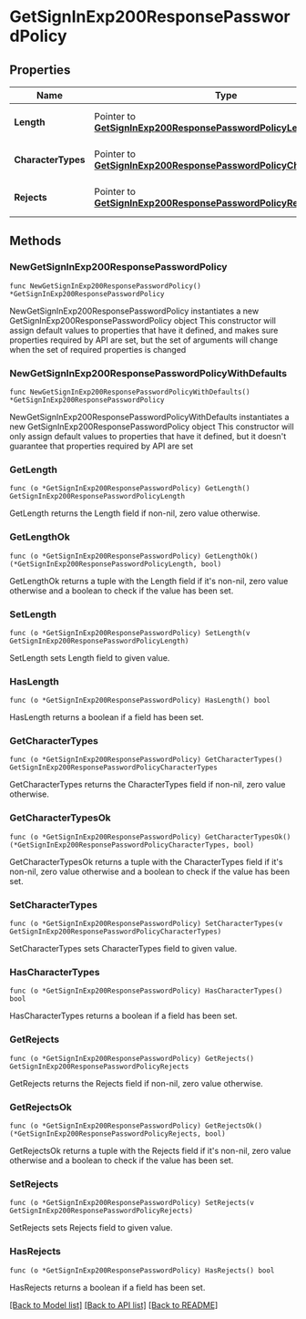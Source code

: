 # GetSignInExp200ResponsePasswordPolicy

## Properties

Name | Type | Description | Notes
------------ | ------------- | ------------- | -------------
**Length** | Pointer to [**GetSignInExp200ResponsePasswordPolicyLength**](GetSignInExp200ResponsePasswordPolicyLength.md) |  | [optional] [default to {}]
**CharacterTypes** | Pointer to [**GetSignInExp200ResponsePasswordPolicyCharacterTypes**](GetSignInExp200ResponsePasswordPolicyCharacterTypes.md) |  | [optional] [default to {}]
**Rejects** | Pointer to [**GetSignInExp200ResponsePasswordPolicyRejects**](GetSignInExp200ResponsePasswordPolicyRejects.md) |  | [optional] [default to {}]

## Methods

### NewGetSignInExp200ResponsePasswordPolicy

`func NewGetSignInExp200ResponsePasswordPolicy() *GetSignInExp200ResponsePasswordPolicy`

NewGetSignInExp200ResponsePasswordPolicy instantiates a new GetSignInExp200ResponsePasswordPolicy object
This constructor will assign default values to properties that have it defined,
and makes sure properties required by API are set, but the set of arguments
will change when the set of required properties is changed

### NewGetSignInExp200ResponsePasswordPolicyWithDefaults

`func NewGetSignInExp200ResponsePasswordPolicyWithDefaults() *GetSignInExp200ResponsePasswordPolicy`

NewGetSignInExp200ResponsePasswordPolicyWithDefaults instantiates a new GetSignInExp200ResponsePasswordPolicy object
This constructor will only assign default values to properties that have it defined,
but it doesn't guarantee that properties required by API are set

### GetLength

`func (o *GetSignInExp200ResponsePasswordPolicy) GetLength() GetSignInExp200ResponsePasswordPolicyLength`

GetLength returns the Length field if non-nil, zero value otherwise.

### GetLengthOk

`func (o *GetSignInExp200ResponsePasswordPolicy) GetLengthOk() (*GetSignInExp200ResponsePasswordPolicyLength, bool)`

GetLengthOk returns a tuple with the Length field if it's non-nil, zero value otherwise
and a boolean to check if the value has been set.

### SetLength

`func (o *GetSignInExp200ResponsePasswordPolicy) SetLength(v GetSignInExp200ResponsePasswordPolicyLength)`

SetLength sets Length field to given value.

### HasLength

`func (o *GetSignInExp200ResponsePasswordPolicy) HasLength() bool`

HasLength returns a boolean if a field has been set.

### GetCharacterTypes

`func (o *GetSignInExp200ResponsePasswordPolicy) GetCharacterTypes() GetSignInExp200ResponsePasswordPolicyCharacterTypes`

GetCharacterTypes returns the CharacterTypes field if non-nil, zero value otherwise.

### GetCharacterTypesOk

`func (o *GetSignInExp200ResponsePasswordPolicy) GetCharacterTypesOk() (*GetSignInExp200ResponsePasswordPolicyCharacterTypes, bool)`

GetCharacterTypesOk returns a tuple with the CharacterTypes field if it's non-nil, zero value otherwise
and a boolean to check if the value has been set.

### SetCharacterTypes

`func (o *GetSignInExp200ResponsePasswordPolicy) SetCharacterTypes(v GetSignInExp200ResponsePasswordPolicyCharacterTypes)`

SetCharacterTypes sets CharacterTypes field to given value.

### HasCharacterTypes

`func (o *GetSignInExp200ResponsePasswordPolicy) HasCharacterTypes() bool`

HasCharacterTypes returns a boolean if a field has been set.

### GetRejects

`func (o *GetSignInExp200ResponsePasswordPolicy) GetRejects() GetSignInExp200ResponsePasswordPolicyRejects`

GetRejects returns the Rejects field if non-nil, zero value otherwise.

### GetRejectsOk

`func (o *GetSignInExp200ResponsePasswordPolicy) GetRejectsOk() (*GetSignInExp200ResponsePasswordPolicyRejects, bool)`

GetRejectsOk returns a tuple with the Rejects field if it's non-nil, zero value otherwise
and a boolean to check if the value has been set.

### SetRejects

`func (o *GetSignInExp200ResponsePasswordPolicy) SetRejects(v GetSignInExp200ResponsePasswordPolicyRejects)`

SetRejects sets Rejects field to given value.

### HasRejects

`func (o *GetSignInExp200ResponsePasswordPolicy) HasRejects() bool`

HasRejects returns a boolean if a field has been set.


[[Back to Model list]](../README.md#documentation-for-models) [[Back to API list]](../README.md#documentation-for-api-endpoints) [[Back to README]](../README.md)


